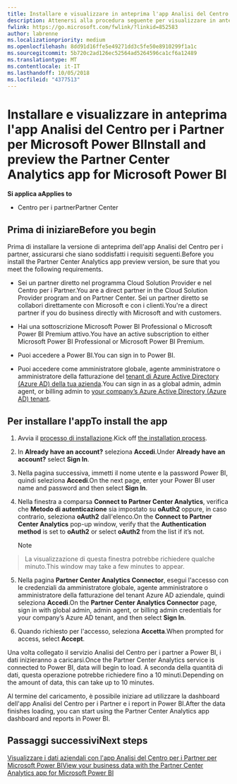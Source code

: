 ```yaml
---
title: Installare e visualizzare in anteprima l'app Analisi del Centro per i Partner per Microsoft Power BI | Centro per i partner
description: Attenersi alla procedura seguente per visualizzare in anteprima l'app Analisi del Centro per i Partner per Power BI (per i partner diretti in CSP).
fwlink: https://go.microsoft.com/fwlink/?linkid=852583
author: labrenne
ms.localizationpriority: medium
ms.openlocfilehash: 8dd91d16ffe5e49271dd3c5fe50e8910299f1a1c
ms.sourcegitcommit: 5b720c2ad126ec52564ad5264596ca1cf6a12489
ms.translationtype: MT
ms.contentlocale: it-IT
ms.lasthandoff: 10/05/2018
ms.locfileid: "4377513"
---
```

# <a name="install-and-preview-the-partner-center-analytics-app-for-microsoft-power-bi"></a><span data-ttu-id="07902-103">Installare e visualizzare in anteprima l'app Analisi del Centro per i Partner per Microsoft Power BI</span><span class="sxs-lookup"><span data-stu-id="07902-103">Install and preview the Partner Center Analytics app for Microsoft Power BI</span></span>

**<span data-ttu-id="07902-104">Si applica a</span><span class="sxs-lookup"><span data-stu-id="07902-104">Applies to</span></span>**

-   <span data-ttu-id="07902-105">Centro per i partner</span><span class="sxs-lookup"><span data-stu-id="07902-105">Partner Center</span></span>

## <a name="before-you-begin"></a><span data-ttu-id="07902-106">Prima di iniziare</span><span class="sxs-lookup"><span data-stu-id="07902-106">Before you begin</span></span>

<span data-ttu-id="07902-107">Prima di installare la versione di anteprima dell'app Analisi del Centro per i partner, assicurarsi che siano soddisfatti i requisiti seguenti.</span><span class="sxs-lookup"><span data-stu-id="07902-107">Before you install the Partner Center Analytics app preview version, be sure that you meet the following requirements.</span></span>

-   <span data-ttu-id="07902-108">Sei un partner diretto nel programma Cloud Solution Provider e nel Centro per i Partner.</span><span class="sxs-lookup"><span data-stu-id="07902-108">You are a direct partner in the Cloud Solution Provider program and on Partner Center.</span></span> <span data-ttu-id="07902-109">Sei un partner diretto se collabori direttamente con Microsoft e con i clienti.</span><span class="sxs-lookup"><span data-stu-id="07902-109">You're a direct partner if you do business directly with Microsoft and with customers.</span></span>

-   <span data-ttu-id="07902-110">Hai una sottoscrizione Microsoft Power BI Professional o Microsoft Power BI Premium attivo.</span><span class="sxs-lookup"><span data-stu-id="07902-110">You have an active subscription to either Microsoft Power BI Professional or Microsoft Power BI Premium.</span></span>

-   <span data-ttu-id="07902-111">Puoi accedere a Power BI.</span><span class="sxs-lookup"><span data-stu-id="07902-111">You can sign in to Power BI.</span></span>

-   <span data-ttu-id="07902-112">Puoi accedere come amministratore globale, agente amministratore o amministratore della fatturazione del [tenant di Azure Active Directory (Azure AD) della tua azienda](azure-active-directory-tenants-and-partner-center.md).</span><span class="sxs-lookup"><span data-stu-id="07902-112">You can sign in as a global admin, admin agent, or billing admin to [your company’s Azure Active Directory (Azure AD) tenant](azure-active-directory-tenants-and-partner-center.md).</span></span>

## <a name="to-install-the-app"></a><span data-ttu-id="07902-113">Per installare l'app</span><span class="sxs-lookup"><span data-stu-id="07902-113">To install the app</span></span>

1. <span data-ttu-id="07902-114">Avvia il [processo di installazione](https://app.powerbi.com/getdata/services/partneranalytics?cpcode=PartnerCenterAnalytics&getDataForceConnect=true&alwaysPromptForContentProviderCreds=true).</span><span class="sxs-lookup"><span data-stu-id="07902-114">Kick off [the installation process](https://app.powerbi.com/getdata/services/partneranalytics?cpcode=PartnerCenterAnalytics&getDataForceConnect=true&alwaysPromptForContentProviderCreds=true).</span></span>

2. <span data-ttu-id="07902-115">In **Already have an account?** seleziona **Accedi**.</span><span class="sxs-lookup"><span data-stu-id="07902-115">Under **Already have an account?** select **Sign In**.</span></span> 

3.  <span data-ttu-id="07902-116">Nella pagina successiva, immetti il nome utente e la password Power BI, quindi seleziona **Accedi**.</span><span class="sxs-lookup"><span data-stu-id="07902-116">On the next page, enter your Power BI user name and password and then select **Sign In**.</span></span> 

4.  <span data-ttu-id="07902-117">Nella finestra a comparsa **Connect to Partner Center Analytics**, verifica che **Metodo di autenticazione** sia impostato su **oAuth2** oppure, in caso contrario, seleziona **oAuth2** dall'elenco.</span><span class="sxs-lookup"><span data-stu-id="07902-117">On the **Connect to Partner Center Analytics** pop-up window, verify that the **Authentication method** is set to **oAuth2** or select **oAuth2** from the list if it’s not.</span></span> 

    > [!NOTE]  
>  <span data-ttu-id="07902-118">La visualizzazione di questa finestra potrebbe richiedere qualche minuto.</span><span class="sxs-lookup"><span data-stu-id="07902-118">This window may take a few minutes to appear.</span></span>

5.  <span data-ttu-id="07902-119">Nella pagina **Partner Center Analytics Connector**, esegui l'accesso con le credenziali da amministratore globale, agente amministratore o amministratore della fatturazione del tenant Azure AD aziendale, quindi seleziona **Accedi**.</span><span class="sxs-lookup"><span data-stu-id="07902-119">On the **Partner Center Analytics Connector** page, sign in with global admin, admin agent, or billing admin credentials for your company’s Azure AD tenant, and then select **Sign In**.</span></span>
 
6.  <span data-ttu-id="07902-120">Quando richiesto per l'accesso, seleziona **Accetta**.</span><span class="sxs-lookup"><span data-stu-id="07902-120">When prompted for access, select **Accept**.</span></span> 

<span data-ttu-id="07902-121">Una volta collegato il servizio Analisi del Centro per i partner a Power BI, i dati inizieranno a caricarsi.</span><span class="sxs-lookup"><span data-stu-id="07902-121">Once the Partner Center Analytics service is connected to Power BI, data will begin to load.</span></span> <span data-ttu-id="07902-122">A seconda della quantità di dati, questa operazione potrebbe richiedere fino a 10 minuti.</span><span class="sxs-lookup"><span data-stu-id="07902-122">Depending on the amount of data, this can take up to 10 minutes.</span></span> 

<span data-ttu-id="07902-123">Al termine del caricamento, è possibile iniziare ad utilizzare la dashboard dell'app Analisi del Centro per i Partner e i report in Power BI.</span><span class="sxs-lookup"><span data-stu-id="07902-123">After the data finishes loading, you can start using the Partner Center Analytics app dashboard and reports in Power BI.</span></span>

## <a name="next-steps"></a><span data-ttu-id="07902-124">Passaggi successivi</span><span class="sxs-lookup"><span data-stu-id="07902-124">Next steps</span></span>

[<span data-ttu-id="07902-125">Visualizzare i dati aziendali con l'app Analisi del Centro per i Partner per Microsoft Power BI</span><span class="sxs-lookup"><span data-stu-id="07902-125">View your business data with the Partner Center Analytics app for Microsoft Power BI</span></span>](power-bi-app-for-direct-partners-use.md)
